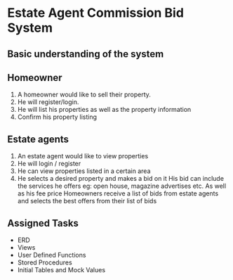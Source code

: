 # Estate Agent Commission Bid System

## Basic understanding of the system

## Homeowner
1. A homeowner would like to sell their property.
2. He will register/login.
3. He will list his properties as well as the property information
4. Confirm his property listing

## Estate agents
1. An estate agent would like to view properties
2. He will login / register
3. He can view properties listed in a certain area
4. He selects a desired property and makes a bid on it
His bid can include the services he offers eg: open house, magazine advertises etc.
As well as his fee price
Homeowners receive a list of bids from estate agents and selects the best offers from their
list of bids

## Assigned Tasks
- ERD 
- Views
- User Defined Functions
- Stored Procedures
- Initial Tables and Mock Values










